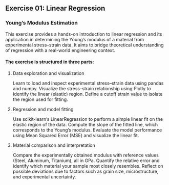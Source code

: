 ## Exercise 01: Linear Regression

### Young’s Modulus Estimation

This exercise provides a hands-on introduction to linear regression and its application in determining the Young’s modulus of a material from experimental stress–strain data. It aims to bridge theoretical understanding of regression with a real-world engineering context.

#### The exercise is structured in three parts:

1. Data exploration and visualization

    Learn to load and inspect experimental stress–strain data using pandas and numpy.
    Visualize the stress–strain relationship using Plotly to identify the linear (elastic) region.
    Define a cutoff strain value to isolate the region used for fitting.

2. Regression and model fitting

    Use scikit-learn’s LinearRegression to perform a simple linear fit on the elastic region of the data.
    Compute the slope of the fitted line, which corresponds to the Young’s modulus.
    Evaluate the model performance using Mean Squared Error (MSE) and visualize the linear fit.

3. Material comparison and interpretation

    Compare the experimentally obtained modulus with reference values (Steel, Aluminum, Titanium), all in GPa.
    Quantify the relative error and identify which material your sample most closely resembles.
    Reflect on possible deviations due to factors such as grain size, microstructure, and experimental uncertainty.